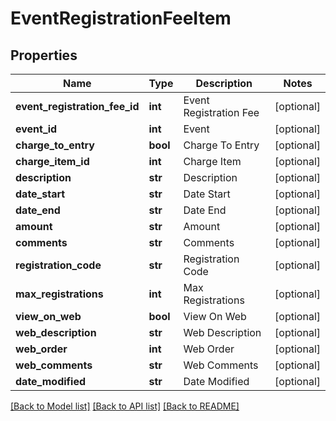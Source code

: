 # EventRegistrationFeeItem

## Properties
Name | Type | Description | Notes
------------ | ------------- | ------------- | -------------
**event_registration_fee_id** | **int** | Event Registration Fee | [optional] 
**event_id** | **int** | Event | [optional] 
**charge_to_entry** | **bool** | Charge To Entry | [optional] 
**charge_item_id** | **int** | Charge Item | [optional] 
**description** | **str** | Description | [optional] 
**date_start** | **str** | Date Start | [optional] 
**date_end** | **str** | Date End | [optional] 
**amount** | **str** | Amount | [optional] 
**comments** | **str** | Comments | [optional] 
**registration_code** | **str** | Registration Code | [optional] 
**max_registrations** | **int** | Max Registrations | [optional] 
**view_on_web** | **bool** | View On Web | [optional] 
**web_description** | **str** | Web Description | [optional] 
**web_order** | **int** | Web Order | [optional] 
**web_comments** | **str** | Web Comments | [optional] 
**date_modified** | **str** | Date Modified | [optional] 

[[Back to Model list]](../README.md#documentation-for-models) [[Back to API list]](../README.md#documentation-for-api-endpoints) [[Back to README]](../README.md)


